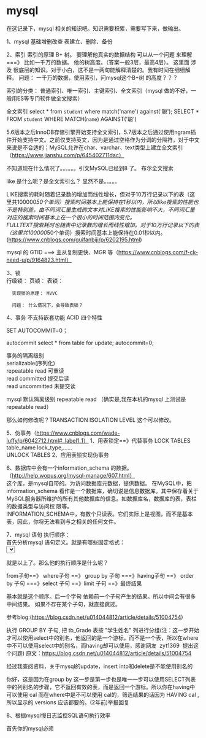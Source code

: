 # mysql
在这记录下，mysql 相关的知识吧。知识需要积累，需要写下来，做输出。


1、mysql 基础增删改查
表建立、删除、备份


2、索引  索引的原理  B+ 树。 要理解他真实的数据结构
        可以从一个问题 来理解===》 比如一千万的数据。 他的树高度。（答案一般3层，最高4层）。
        这里面 涉及 很底层的知识。对于小白，这不是一两句能解释清楚的。我有时间在细细解释。
        问题： 一千万的数据，使用索引，问mysql这个B+树 的高度？？？
 
 索引的分类： 普通索引、唯一索引、主键索引、全文索引（mysql 做的不好，一般用ES等专门软件做全文搜索）
 
 全文索引
select * from `student` where match('name') against('聪'); 
            SELECT * FROM `student` WHERE MATCH(`name`) AGAINST('聪')

5.6版本之后InnoDB存储引擎开始支持全文索引，5.7版本之后通过使用ngram插件开始支持中文。之前仅支持英文，因为是通过空格作为分词的分隔符，对于中文来说是不合适的；MySQL允许在char、varchar、text类型上建立全文索引（https://www.jianshu.com/p/645402711dac）  

不知道现在什么情况了。。。。。。引文MySQL已经到8 了。
布尔全文搜索

like 是什么呢？是全文索引么？ 显然不是。。。。。

LIKE搜索的耗时随着记录数的增加而线性增长，但对于10万行记录以下的表（这里共100000*50个单词）搜索时间基本上能保持在1秒以内，所以like搜索的性能也不是特别差。由不同词汇量生成的文本对LIKE搜索的性能影响不大，不同词汇量对应的搜索时间基本上在一个很小的时间范围内变化。  
FULLTEXT搜索耗时也随表中记录数的增长而线性增加。对于10万行记录以下的表（这里共100000*50个单词）搜索时间基本上能保持在0.01秒以内。
(https://www.cnblogs.com/guifanbiji/p/6202195.html)

 mysql 的 GTID ===> 主从复制更快、MGR 等（https://www.cnblogs.com/f-ck-need-u/p/9164823.html）
        

3、锁  
      行级锁：
      页锁：
      表锁：
      
      实现锁的原理： MVVC 
      
      问题： 什么情况下，会导致表锁？

4、事务   不支持嵌套功能
ACID 四个特性

SET AUTOCOMMIT=0；

autocommit
select * from table for update;
autocommit=0;  

事务的隔离级别  
serializable(序列化)  
repeatable read 可重读  
read committed 提交后读  
read uncommitted 未提交读

mysql 默认隔离级别 repeatable read （确实是,我在本机的mysql 上测试是repeatable read）

那么如何修改呢？TRANSACTION ISOLATION LEVEL  这个可以修改。

5、伪事务（https://www.cnblogs.com/wade-luffy/p/6042712.html#_label1_1）
  1、用表锁定==》代替事务
    LOCK TABLES table_name lock_type,......  
    UNLOCK TABLES
  2、应用表锁实现伪事务

6、数据库中会有一个information_schema 的数据。（http://help.wopus.org/mysql-manage/607.html）  
这个库，是mysql自带的。为访问数据库元数据，提供数据。
在MySQL中，把 information_schema 看作是一个数据库，确切说是信息数据库。其中保存着关于MySQL服务器所维护的所有其他数据库的信息。如数据库名，数据库的表，表栏的数据类型与访问权 限等。  
INFORMATION_SCHEMA中，有数个只读表。它们实际上是视图，而不是基本表，因此，你将无法看到与之相关的任何文件。  


7、mysql 语句 执行顺序：  
首先分析mysql 语句定义。就是有哪些固定格式：  
<SELECT clause> [<FROM clause>] [<WHERE clause>] [<GROUP BY clause>] [<HAVING clause>] [<ORDER BY clause>] [<LIMIT clause>]   
        
就是以上了。那么他的执行顺序是什么呢？  

from子句==》 where子句 ==》 group by 子句 ===》having子句  ==》 order by 子句 ===》select 子句 ==》limit 子句 ==》最终结果  

基本就是这个顺序。后一个字句  依赖前一个子句产生的结果。所以中间会有很多中间结果。 如果不存在某个子句，就直接跳过。

参考blog:(https://blog.csdn.net/u014044812/article/details/51004754)

 
执行 GROUP BY 子句, 把 tb_Grade 表按 "学生姓名" 列进行分组(注：这一步开始才可以使用select中的别名，他返回的是一个游标，而不是一个表，所以在where中不可以使用select中的别名，而having却可以使用，感谢网友  zyt1369  提出这个问题)
原文：https://blog.csdn.net/u014044812/article/details/51004754 

经过我查阅资料，关于mysql的update，insert into和delete是不能使用别名的

你好，这是因为在group by 这一步是第一步也是唯一一步可以使用SELECT列表中的列别名的步骤，它不返回有效的表，而是返回一个游标。所以你在having中可以使用 cal 而在where中是不可以使用 cal的，筛选结果的话因为 HAVING cal , 所以显示的 versions 应该都要的。(2年前)举报回复


8、根据mysql慢日志监控SQL语句执行效率

首先你的mysql必须













